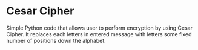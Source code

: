 # Cesar Cipher

Simple Python code that allows user to perform encryption by using Cesar Cipher.
It replaces each letters in entered message with letters some fixed number of positions down the alphabet.
